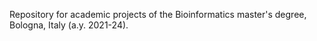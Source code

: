 Repository for academic projects of the Bioinformatics master's degree, Bologna, Italy (a.y. 2021-24).
